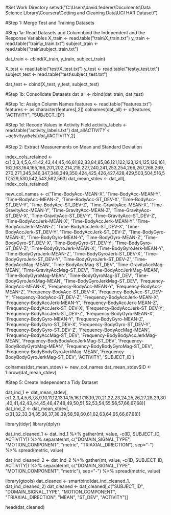 #Set Work Directory
setwd("C:\\Users\\david.federer\\Documents\\Data Science Library\\Coursera\\Getting and Cleaning Data\\UCI HAR Dataset\\")

#Step 1: Merge Test and Training Datasets

#Step 1a: Read Datasets and Columnbind the Independent and the Response Variables 
X_train <- read.table("train\\X_train.txt")
y_train <- read.table("train\\y_train.txt")
subject_train <- read.table("train\\subject_train.txt")

dat_train <- cbind(X_train, y_train, subject_train)

X_test <- read.table("test\\X_test.txt")
y_test <- read.table("test\\y_test.txt")
subject_test <- read.table("test\\subject_test.txt")

dat_test <- cbind(X_test, y_test, subject_test)

#Step 1b: Consolidate Datasets
dat_all <- rbind(dat_train, dat_test)

#Step 1c: Assign Column Names
features <- read.table("features.txt")
features <- as.character(features[,2])
colnames(dat_all) <- c(features, "ACTIVITY", "SUBJECT_ID") 

#Step 1d: Recode Values in Activity Field
activity_labels <- read.table("activity_labels.txt")
dat_all$ACTIVITY <- activity_labels[dat_all$ACTIVITY,2]


#Step 2: Extract Measurements on Mean and Standard Deviation

index_cols_retained <- c(1,2,3,4,5,6,41,42,43,44,45,46,81,82,83,84,85,86,121,122,123,124,125,126,161,162,163,164,165,166,201,202,214,215,227,240,241,253,254,266,267,268,269,270,271,345,346,347,348,349,350,424,425,426,427,428,429,503,504,516,517,529,530,542,543,562,563)
dat_mean_stdev <- dat_all[, index_cols_retained]

new_col_names <- c('Time-BodyAcc-MEAN-X',
                   'Time-BodyAcc-MEAN-Y',
                   'Time-BodyAcc-MEAN-Z',
                   'Time-BodyAcc-ST_DEV-X',
                   'Time-BodyAcc-ST_DEV-Y',
                   'Time-BodyAcc-ST_DEV-Z',
                   'Time-GravityAcc-MEAN-X',
                   'Time-GravityAcc-MEAN-Y',
                   'Time-GravityAcc-MEAN-Z',
                   'Time-GravityAcc-ST_DEV-X',
                   'Time-GravityAcc-ST_DEV-Y',
                   'Time-GravityAcc-ST_DEV-Z',
                   'Time-BodyAccJerk-MEAN-X',
                   'Time-BodyAccJerk-MEAN-Y',
                   'Time-BodyAccJerk-MEAN-Z',
                   'Time-BodyAccJerk-ST_DEV-X',
                   'Time-BodyAccJerk-ST_DEV-Y',
                   'Time-BodyAccJerk-ST_DEV-Z',
                   'Time-BodyGyro-MEAN-X',
                   'Time-BodyGyro-MEAN-Y',
                   'Time-BodyGyro-MEAN-Z',
                   'Time-BodyGyro-ST_DEV-X',
                   'Time-BodyGyro-ST_DEV-Y',
                   'Time-BodyGyro-ST_DEV-Z',
                   'Time-BodyGyroJerk-MEAN-X',
                   'Time-BodyGyroJerk-MEAN-Y',
                   'Time-BodyGyroJerk-MEAN-Z',
                   'Time-BodyGyroJerk-ST_DEV-X',
                   'Time-BodyGyroJerk-ST_DEV-Y',
                   'Time-BodyGyroJerk-ST_DEV-Z',
                   'Time-BodyAccMag-MEAN',
                   'Time-BodyAccMag-ST_DEV',
                   'Time-GravityAccMag-MEAN',
                   'Time-GravityAccMag-ST_DEV',
                   'Time-BodyAccJerkMag-MEAN',
                   'Time-BodyGyroMag-MEAN',
                   'Time-BodyGyroMag-ST_DEV',
                   'Time-BodyGyroJerkMag-MEAN',
                   'Time-BodyGyroJerkMag-ST_DEV',
                   'Frequency-BodyAcc-MEAN-X',
                   'Frequency-BodyAcc-MEAN-Y',
                   'Frequency-BodyAcc-MEAN-Z',
                   'Frequency-BodyAcc-ST_DEV-X',
                   'Frequency-BodyAcc-ST_DEV-Y',
                   'Frequency-BodyAcc-ST_DEV-Z',
                   'Frequency-BodyAccJerk-MEAN-X',
                   'Frequency-BodyAccJerk-MEAN-Y',
                   'Frequency-BodyAccJerk-MEAN-Z',
                   'Frequency-BodyAccJerk-ST_DEV-X',
                   'Frequency-BodyAccJerk-ST_DEV-Y',
                   'Frequency-BodyAccJerk-ST_DEV-Z',
                   'Frequency-BodyGyro-MEAN-X',
                   'Frequency-BodyGyro-MEAN-Y',
                   'Frequency-BodyGyro-MEAN-Z',
                   'Frequency-BodyGyro-ST_DEV-X',
                   'Frequency-BodyGyro-ST_DEV-Y',
                   'Frequency-BodyGyro-ST_DEV-Z',
                   'Frequency-BodyAccMag-MEAN',
                   'Frequency-BodyAccMag-ST_DEV',
                   'Frequency-BodyBodyAccJerkMag-MEAN',
                   'Frequency-BodyBodyAccJerkMag-ST_DEV',
                   'Frequency-BodyBodyGyroMag-MEAN',
                   'Frequency-BodyBodyGyroMag-ST_DEV',
                   'Frequency-BodyBodyGyroJerkMag-MEAN',
                   'Frequency-BodyBodyGyroJerkMag-ST_DEV',
                   'ACTIVITY',
                   'SUBJECT_ID')

colnames(dat_mean_stdev) <- new_col_names
dat_mean_stdev$ID <- 1:nrow(dat_mean_stdev)



#Step 5: Create Independent a Tidy Dataset

dat_ind_1 <- dat_mean_stdev[, c(1,2,3,4,5,6,7,8,9,10,11,12,13,14,15,16,17,18,19,20,21,22,23,24,25,26,27,28,29,30,40,41,42,43,44,45,46,47,48,49,50,51,52,53,54,55,56,57,66,67,68)]
dat_ind_2 <- dat_mean_stdev[, c(31,32,33,34,35,36,37,38,39,58,59,60,61,62,63,64,65,66,67,68)]

library(tidyr)
library(dplyr)

dat_ind_cleaned_1 <- dat_ind_1 %>% 
                     gather(mt, value, -c(ID, SUBJECT_ID, ACTIVITY)) %>% 
                     separate(mt, c("DOMAIN_SIGNAL_TYPE", "MOTION_COMPONENT", "metric", "TRIAXIAL_DIRECTION"), sep="-") %>%
                     spread(metric, value)

dat_ind_cleaned_2 <- dat_ind_2 %>%
                     gather(mt, value, -c(ID, SUBJECT_ID, ACTIVITY)) %>%
                     separate(mt, c("DOMAIN_SIGNAL_TYPE", "MOTION_COMPONENT", "metric"), sep="-") %>%
                     spread(metric, value)


library(gtools)
dat_cleaned <- smartbind(dat_ind_cleaned_1, dat_ind_cleaned_2)
dat_cleaned <- dat_cleaned[,c("SUBJECT_ID", "DOMAIN_SIGNAL_TYPE", "MOTION_COMPONENT", "TRIAXIAL_DIRECTION", "MEAN", "ST_DEV", "ACTIVITY")]

head(dat_cleaned)